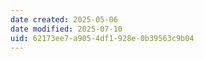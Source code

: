 ```yaml
---
date created: 2025-05-06
date modified: 2025-07-10
uid: 62173ee7-a905-4df1-928e-0b39563c9b04
---
```


